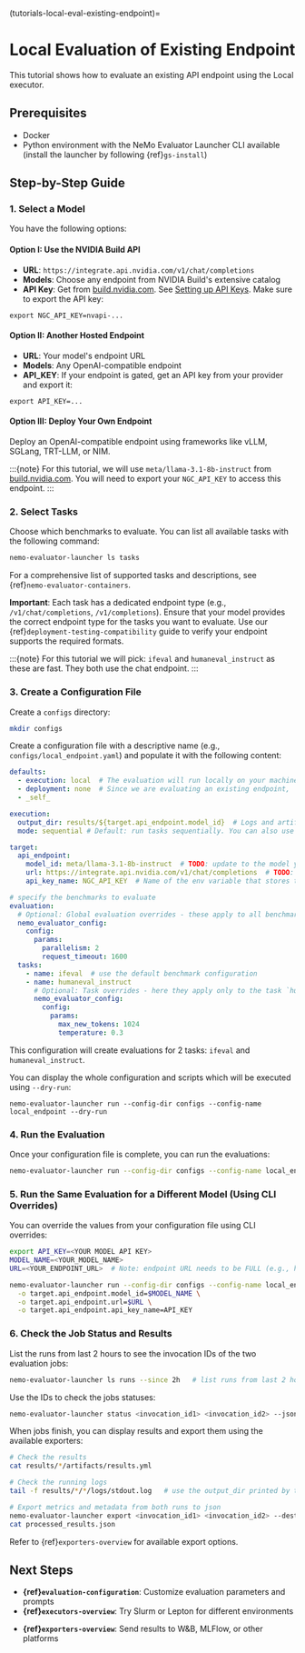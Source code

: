 (tutorials-local-eval-existing-endpoint)=
# Local Evaluation of Existing Endpoint

This tutorial shows how to evaluate an existing API endpoint using the Local executor.

## Prerequisites

- Docker
- Python environment with the NeMo Evaluator Launcher CLI available (install the launcher by following {ref}`gs-install`)

## Step-by-Step Guide

### 1. Select a Model

You have the following options:

#### Option I: Use the NVIDIA Build API

- **URL**: `https://integrate.api.nvidia.com/v1/chat/completions`
- **Models**: Choose any endpoint from NVIDIA Build's extensive catalog
- **API Key**: Get from [build.nvidia.com](https://build.nvidia.com/meta/llama-3_1-8b-instruct). See [Setting up API Keys](https://docs.omniverse.nvidia.com/guide-sdg/latest/setup.html#preview-and-set-up-an-api-key).
  Make sure to export the API key:

```
export NGC_API_KEY=nvapi-...
```

#### Option II: Another Hosted Endpoint

- **URL**: Your model's endpoint URL
- **Models**: Any OpenAI-compatible endpoint
- **API_KEY**: If your endpoint is gated, get an API key from your provider and export it:

```
export API_KEY=...
```

#### Option III: Deploy Your Own Endpoint

Deploy an OpenAI-compatible endpoint using frameworks like vLLM, SGLang, TRT-LLM, or NIM.
<!-- TODO: uncomment ref once the guide is ready -->
<!-- Refer to {ref}`bring-your-own-endpoint-manual` for deployment guidance -->

:::{note}
For this tutorial, we will use `meta/llama-3.1-8b-instruct` from [build.nvidia.com](https://build.nvidia.com/meta/llama-3_1-8b-instruct). You will need to export your `NGC_API_KEY` to access this endpoint.
:::

### 2. Select Tasks

Choose which benchmarks to evaluate. You can list all available tasks with the following command:

```bash
nemo-evaluator-launcher ls tasks
```

For a comprehensive list of supported tasks and descriptions, see {ref}`nemo-evaluator-containers`.

**Important**: Each task has a dedicated endpoint type (e.g., `/v1/chat/completions`, `/v1/completions`). Ensure that your model provides the correct endpoint type for the tasks you want to evaluate. Use our {ref}`deployment-testing-compatibility` guide to verify your endpoint supports the required formats.

:::{note}
For this tutorial we will pick: `ifeval` and `humaneval_instruct` as these are fast. They both use the chat endpoint.
:::

### 3. Create a Configuration File

Create a `configs` directory:

```bash
mkdir configs
```

Create a configuration file with a descriptive name (e.g., `configs/local_endpoint.yaml`)
and populate it with the following content:

```yaml
defaults:
  - execution: local  # The evaluation will run locally on your machine using Docker
  - deployment: none  # Since we are evaluating an existing endpoint,  we don't need to deploy the model
  - _self_

execution:
  output_dir: results/${target.api_endpoint.model_id}  # Logs and artifacts will be saved here
  mode: sequential # Default: run tasks sequentially. You can also use the mode 'parallel'

target:
  api_endpoint:
    model_id: meta/llama-3.1-8b-instruct  # TODO: update to the model you want to evaluate
    url: https://integrate.api.nvidia.com/v1/chat/completions  # TODO: update to the endpoint you want to evaluate
    api_key_name: NGC_API_KEY  # Name of the env variable that stores the API Key with access to build.nvidia.com (or model of your choice)

# specify the benchmarks to evaluate
evaluation:
  # Optional: Global evaluation overrides - these apply to all benchmarks below
  nemo_evaluator_config:
    config:
      params:
        parallelism: 2
        request_timeout: 1600
  tasks:
    - name: ifeval  # use the default benchmark configuration
    - name: humaneval_instruct
      # Optional: Task overrides - here they apply only to the task `humaneval_instruct`
      nemo_evaluator_config:
        config:
          params:
            max_new_tokens: 1024
            temperature: 0.3
```

This configuration will create evaluations for 2 tasks: `ifeval` and `humaneval_instruct`.

You can display the whole configuration and scripts which will be executed using `--dry-run`:

```
nemo-evaluator-launcher run --config-dir configs --config-name local_endpoint --dry-run
```

### 4. Run the Evaluation

Once your configuration file is complete, you can run the evaluations:

```bash
nemo-evaluator-launcher run --config-dir configs --config-name local_endpoint
```

### 5. Run the Same Evaluation for a Different Model (Using CLI Overrides)
You can override the values from your configuration file using CLI overrides:

```bash
export API_KEY=<YOUR MODEL API KEY>
MODEL_NAME=<YOUR_MODEL_NAME>
URL=<YOUR_ENDPOINT_URL>  # Note: endpoint URL needs to be FULL (e.g., https://api.example.com/v1/chat/completions)

nemo-evaluator-launcher run --config-dir configs --config-name local_endpoint \
  -o target.api_endpoint.model_id=$MODEL_NAME \
  -o target.api_endpoint.url=$URL \
  -o target.api_endpoint.api_key_name=API_KEY
```

### 6. Check the Job Status and Results

List the runs from last 2 hours to see the invocation IDs of the two evaluation jobs:

```bash
nemo-evaluator-launcher ls runs --since 2h   # list runs from last 2 hours
```

Use the IDs to check the jobs statuses:

```bash
nemo-evaluator-launcher status <invocation_id1> <invocation_id2> --json
```

When jobs finish, you can display results and export them using the available exporters:

```bash
# Check the results
cat results/*/artifacts/results.yml

# Check the running logs
tail -f results/*/*/logs/stdout.log   # use the output_dir printed by the run command

# Export metrics and metadata from both runs to json
nemo-evaluator-launcher export <invocation_id1> <invocation_id2> --dest local --format json
cat processed_results.json
```

Refer to {ref}`exporters-overview` for available export options.

## Next Steps

- **{ref}`evaluation-configuration`**: Customize evaluation parameters and prompts
- **{ref}`executors-overview`**: Try Slurm or Lepton for different environments
<!-- TODO: uncoment once ready -->
<!-- - **{ref}`bring-your-own-endpoint-manual`**: Deploy your own endpoints with various frameworks -->
- **{ref}`exporters-overview`**: Send results to W&B, MLFlow, or other platforms
